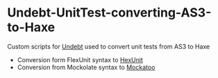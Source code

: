 # Undebt-UnitTest-converting-AS3-to-Haxe

Custom scripts for [Undebt](https://github.com/Yelp/undebt/) used to convert unit tests from AS3 to Haxe

- Conversion form FlexUnit syntax to [HexUnit](https://github.com/DoclerLabs/hexUnit)
- Conversion from Mockolate syntax to [Mockatoo](https://github.com/grosmar/mockatoo)
